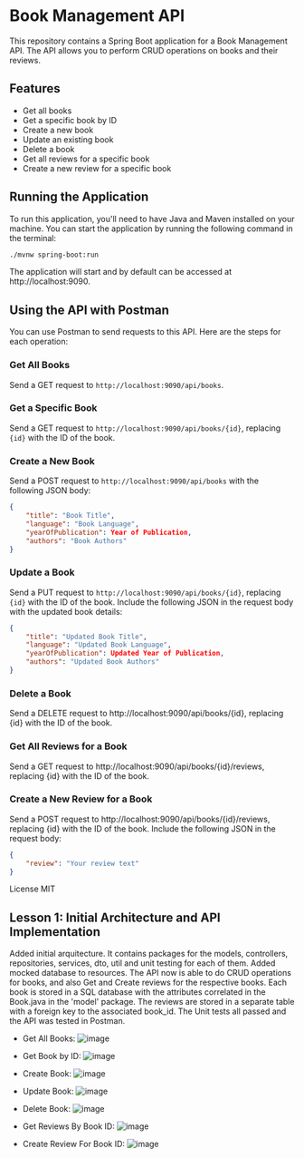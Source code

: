 # Book Management API

This repository contains a Spring Boot application for a Book Management API. The API allows you to perform CRUD operations on books and their reviews.

## Features

- Get all books
- Get a specific book by ID
- Create a new book
- Update an existing book
- Delete a book
- Get all reviews for a specific book
- Create a new review for a specific book

## Running the Application

To run this application, you'll need to have Java and Maven installed on your machine. You can start the application by running the following command in the terminal:

```bash
./mvnw spring-boot:run
```

The application will start and by default can be accessed at http://localhost:9090.

## Using the API with Postman

You can use Postman to send requests to this API. Here are the steps for each operation:

### Get All Books

Send a GET request to `http://localhost:9090/api/books`.

### Get a Specific Book

Send a GET request to `http://localhost:9090/api/books/{id}`, replacing `{id}` with the ID of the book.

### Create a New Book

Send a POST request to `http://localhost:9090/api/books` with the following JSON body:

```json
{
    "title": "Book Title",
    "language": "Book Language",
    "yearOfPublication": Year of Publication,
    "authors": "Book Authors"
}
```

### Update a Book

Send a PUT request to `http://localhost:9090/api/books/{id}`, replacing `{id}` with the ID of the book. Include the following JSON in the request body with the updated book details:

```json
{
    "title": "Updated Book Title",
    "language": "Updated Book Language",
    "yearOfPublication": Updated Year of Publication,
    "authors": "Updated Book Authors"
}
```
### Delete a Book

Send a DELETE request to http://localhost:9090/api/books/{id}, replacing {id} with the ID of the book.

### Get All Reviews for a Book

Send a GET request to http://localhost:9090/api/books/{id}/reviews, replacing {id} with the ID of the book.

### Create a New Review for a Book

Send a POST request to http://localhost:9090/api/books/{id}/reviews, replacing {id} with the ID of the book. Include the following JSON in the request body:

```json
{
    "review": "Your review text"
}
```

License
MIT

## Lesson 1: Initial Architecture and API Implementation
Added initial arquitecture. It contains packages for the models, controllers, repositories, services, dto, util and unit testing for each of them. Added mocked database to resources. 
The API now is able to do CRUD operations for books, and also Get and Create reviews for the respective books.
Each book is stored in a SQL database with the attributes correlated in the Book.java in the 'model' package.
The reviews are stored in a separate table with a foreign key to the associated book_id.
The Unit tests all passed and the API was tested in Postman.

- Get All Books:
![image](https://github.com/vhpadula/BooksAPI/assets/64943143/a9b3729d-7b39-4cf3-84c8-66f78b1ad5c9)

- Get Book by ID:
![image](https://github.com/vhpadula/BooksAPI/assets/64943143/00e1a8e8-d077-4b3f-a76b-8e8a76551077)

- Create Book:
![image](https://github.com/vhpadula/BooksAPI/assets/64943143/8ee1f56a-4968-49f8-89f3-219bf151e2b9)

- Update Book:
![image](https://github.com/vhpadula/BooksAPI/assets/64943143/f7ca094c-92c4-4a8f-bc01-f8496f4fcd10)

- Delete Book:
![image](https://github.com/vhpadula/BooksAPI/assets/64943143/bb12d79c-e6ec-4fa9-a883-951a494743f5)

- Get Reviews By Book ID:
![image](https://github.com/vhpadula/BooksAPI/assets/64943143/fd906ec3-6834-454d-bd94-ae08af12e9ce)

- Create Review For Book ID:
![image](https://github.com/vhpadula/BooksAPI/assets/64943143/b7eab542-eb23-4a2f-9950-f378deff1804)

